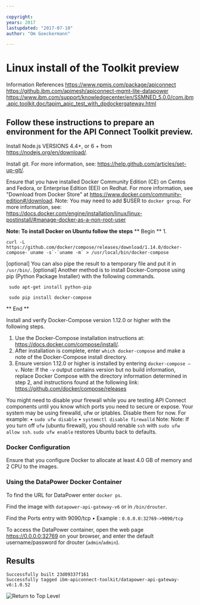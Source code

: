 ```yaml
---

copyright:
years: 2017
lastupdated: "2017-07-10"
author: "Om Goeckermann"

---
```

# Linux install of the Toolkit preview
Information References
https://www.npmjs.com/package/apiconnect
https://github.ibm.com/apimesh/apiconnect-mgmt-lite-datapower
https://www.ibm.com/support/knowledgecenter/en/SSMNED_5.0.0/com.ibm.apic.toolkit.doc/tapim_apic_test_with_dpdockergateway.html

## Follow these instructions to prepare an environment for the API Connect Toolkit preview.

Install Node.js VERSIONS 4.4+, or 6 + from https://nodejs.org/en/download/.

Install git. For more information, see: https://help.github.com/articles/set-up-git/.

Ensure that you have installed Docker Community Edition (CE) on Centos and Fedora, or Enterprise Edition (EE)) on Redhat. For more information, see "Download from Docker Store" at https://www.docker.com/community-edition#/download.
    Note: You may need to add $USER to `docker group`. For more information, see:  https://docs.docker.com/engine/installation/linux/linux-postinstall/#manage-docker-as-a-non-root-user

**Note: To install Docker on Ubuntu follow the steps**
** Begin **
1.
```
curl -L https://github.com/docker/compose/releases/download/1.14.0/docker-compose-`uname -s`-`uname -m` > /usr/local/bin/docker-compose
```
[optional] You can also pipe the result to a temporary file and put it in `/usr/bin/`.
[optional] Another method is to install Docker-Compose using pip (Python Package Installer) with the following commands.
```
 sudo apt-get install python-pip

 sudo pip install docker-compose
```
** End **

Install and verify Docker-Compose version 1.12.0 or higher with the following steps.
  1. Use the Docker-Compose installation instructions at: https://docs.docker.com/compose/install/.
  2. After installation is complete, enter `which docker-compose` and make a note of the Docker-Compose install directory.
  3. Ensure version 1.12.0 or higher is installed by entering `docker-compose –v`.
    Note: If the `-v` output contains version but no build information, replace Docker Compose with the directory information determined in step 2, and instructions found at the following link: https://github.com/docker/compose/releases

You might need to disable your firewall while you are testing API Connect components until you know which ports you need to secure or expose. Your system may be using firewalld, ufw or iptables. Disable them for now.
For example:
    • `sudo ufw disable`
    • `systemctl disable firewalld`
  Note: Note: If you turn off `ufw` (ubuntu firewall), you should renable `ssh` with `sudo ufw allow ssh`. `sudo ufw enable` restores Ubuntu back to defaults.

### Docker Configuration

Ensure that you configure Docker to allocate at least 4.0 GB of memory and 2 CPU to the images.

### Using the DataPower Docker Container

To find the URL for DataPower enter `docker ps`.

Find the image with `datapower-api-gateway-v6` or in `/bin/drouter`.

Find the Ports entry with 9090/tcp
    • Example : `0.0.0.0:32769->9090/tcp`

To access the DataPower container, open the web page https://0.0.0.0:32769 on your browser, and enter the default username/password for drouter (`admin`/`admin`).

## Results

```
Successfully built 23d09337f161
Successfully tagged ibm-apiconnect-toolkit/datapower-api-gateway-v6:1.0.52
```

![Return to Top Level](../../)

